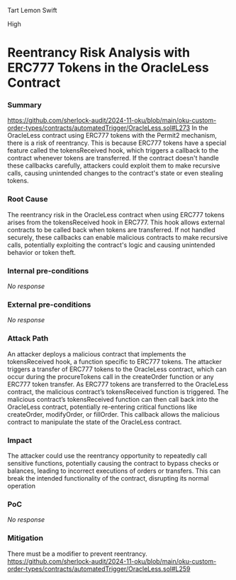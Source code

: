 Tart Lemon Swift

High

# Reentrancy Risk Analysis with ERC777 Tokens  in the OracleLess Contract

### Summary

https://github.com/sherlock-audit/2024-11-oku/blob/main/oku-custom-order-types/contracts/automatedTrigger/OracleLess.sol#L273
In the OracleLess contract using ERC777 tokens with the Permit2 mechanism, there is a risk of reentrancy. This is because ERC777 tokens have a special feature called the tokensReceived hook, which triggers a callback to the contract whenever tokens are transferred. If the contract doesn't handle these callbacks carefully, attackers could exploit them to make recursive calls, causing unintended changes to the contract's state or even stealing tokens.

### Root Cause

The reentrancy risk in the OracleLess contract when using ERC777 tokens arises from the tokensReceived hook in ERC777. This hook allows external contracts to be called back when tokens are transferred. If not handled securely, these callbacks can enable malicious contracts to make recursive calls, potentially exploiting the contract's logic and causing unintended behavior or token theft.

### Internal pre-conditions

_No response_

### External pre-conditions

_No response_

### Attack Path

An attacker deploys a malicious contract that implements the tokensReceived hook, a function specific to ERC777 tokens.
The attacker triggers a transfer of ERC777 tokens to the OracleLess contract, which can occur during the procureTokens call in the createOrder function or any ERC777 token transfer.
As ERC777 tokens are transferred to the OracleLess contract, the malicious contract’s tokensReceived function is triggered.
The malicious contract’s tokensReceived function can then call back into the OracleLess contract, potentially re-entering critical functions like createOrder, modifyOrder, or fillOrder.
This callback allows the malicious contract to manipulate the state of the OracleLess contract.

### Impact

The attacker could use the reentrancy opportunity to repeatedly call sensitive functions, potentially causing the contract to bypass checks or balances, leading to incorrect executions of orders or transfers. This can break the intended functionality of the contract, disrupting its normal operation

### PoC

_No response_

### Mitigation

There must be a modifier to prevent reentrancy.
https://github.com/sherlock-audit/2024-11-oku/blob/main/oku-custom-order-types/contracts/automatedTrigger/OracleLess.sol#L259
